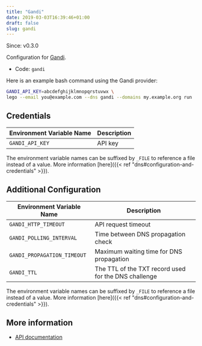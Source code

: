 ```yaml
---
title: "Gandi"
date: 2019-03-03T16:39:46+01:00
draft: false
slug: gandi
---
```


<!-- THIS DOCUMENTATION IS AUTO-GENERATED. PLEASE DO NOT EDIT. -->
<!-- providers/dns/gandi/gandi.toml -->
<!-- THIS DOCUMENTATION IS AUTO-GENERATED. PLEASE DO NOT EDIT. -->

Since: v0.3.0

Configuration for [Gandi](https://www.gandi.net).


<!--more-->

- Code: `gandi`

Here is an example bash command using the Gandi provider:

```bash
GANDI_API_KEY=abcdefghijklmnopqrstuvwx \
lego --email you@example.com --dns gandi --domains my.example.org run
```




## Credentials

| Environment Variable Name | Description |
|-----------------------|-------------|
| `GANDI_API_KEY` | API key |

The environment variable names can be suffixed by `_FILE` to reference a file instead of a value.
More information [here]({{< ref "dns#configuration-and-credentials" >}}).


## Additional Configuration

| Environment Variable Name | Description |
|--------------------------------|-------------|
| `GANDI_HTTP_TIMEOUT` | API request timeout |
| `GANDI_POLLING_INTERVAL` | Time between DNS propagation check |
| `GANDI_PROPAGATION_TIMEOUT` | Maximum waiting time for DNS propagation |
| `GANDI_TTL` | The TTL of the TXT record used for the DNS challenge |

The environment variable names can be suffixed by `_FILE` to reference a file instead of a value.
More information [here]({{< ref "dns#configuration-and-credentials" >}}).




## More information

- [API documentation](https://doc.rpc.gandi.net/index.html)

<!-- THIS DOCUMENTATION IS AUTO-GENERATED. PLEASE DO NOT EDIT. -->
<!-- providers/dns/gandi/gandi.toml -->
<!-- THIS DOCUMENTATION IS AUTO-GENERATED. PLEASE DO NOT EDIT. -->
